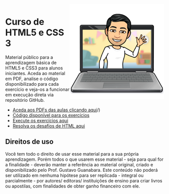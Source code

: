 <img src="imagens/me.png" align="right" width="300">

# Curso de HTML5 e CSS 3
Material público para a aprendizagem básica de HTML5 e CSS3 para alunos iniciantes. Aceda ao material em PDF, analise o código disponibilizado para cada exercício e veja-os a funcionar em execução direta via repositório GitHub.

* [Aceda aos PDFs das aulas clicando aqui](https://github.com/RuiSantosSI/html-css/tree/main/aulas-pdf)/)
* [Código disponível para os exercícios](https://ruisantossi.github.io/html-css/exercícios/)
* [Execute os exercícios aqui](https://ruisantossi.github.io/html-css/exercícios/)
* [Resolva os desafios de HTML aqui](https://ruisantossi.github.io/html-css/desafios/)

## Direitos de uso

Você tem todo o direito de usar esse material para a sua própria aprendizagem. Porém todos o que usarem esse material - seja para qual for a finalidade - deverão manter a referência ao material original, criado e disponibilizado pelo Prof. Gustavo Guanabara. Este conteúdo não poderá ser utilizado em nenhuma hipótese para ser replicada - integral ou parcialmente - por autores/ editoras/ instituições de ensino para criar livros ou apostilas, com finalidades de obter ganho financeiro com ele.
